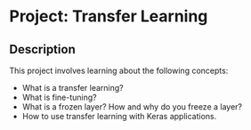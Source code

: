 # Project: Transfer Learning

## Description
This project involves learning about the following concepts:
 * What is a transfer learning?
 * What is fine-tuning?
 * What is a frozen layer? How and why do you freeze a layer?
 * How to use transfer learning with Keras applications.
